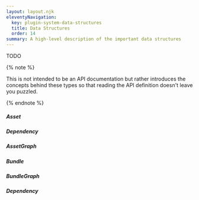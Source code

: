```yaml
---
layout: layout.njk
eleventyNavigation:
  key: plugin-system-data-structures
  title: Data Structures
  order: 14
summary: A high-level description of the important data structures
---
```


TODO

{% note %}

This is not intended to be an API documentation but rather introduces the concepts behind these types so that reading the API definition doesn't leave you puzzled.

{% endnote %}

##### Asset

##### Dependency

##### AssetGraph

##### Bundle

##### BundleGraph

##### Dependency
